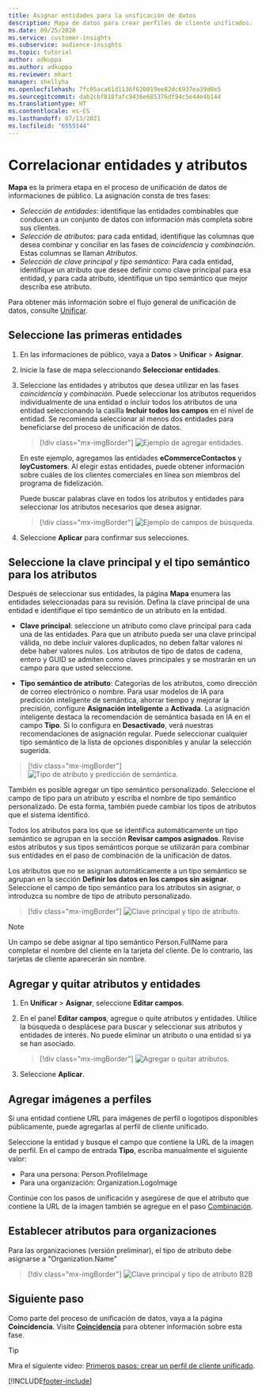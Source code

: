 ```yaml
---
title: Asignar entidades para la unificación de datos
description: Mapa de datos para crear perfiles de cliente unificados.
ms.date: 09/25/2020
ms.service: customer-insights
ms.subservice: audience-insights
ms.topic: tutorial
author: adkuppa
ms.author: adkuppa
ms.reviewer: mhart
manager: shellyha
ms.openlocfilehash: 7fc05aca61d1136f620019ee82dc6937ea39d8e5
ms.sourcegitcommit: dab2cbf818fafc9436e685376df94c5e44e4b144
ms.translationtype: HT
ms.contentlocale: es-ES
ms.lasthandoff: 07/13/2021
ms.locfileid: "6555144"
---
```

# <a name="map-entities-and-attributes"></a>Correlacionar entidades y atributos

**Mapa** es la primera etapa en el proceso de unificación de datos de informaciones de público. La asignación consta de tres fases:

- *Selección de entidades*: identifique las entidades combinables que conducen a un conjunto de datos con información más completa sobre sus clientes.
- *Selección de atributos*: para cada entidad, identifique las columnas que desea combinar y conciliar en las fases de *coincidencia* y *combinación*. Estas columnas se llaman *Atributos*.
- *Selección de clave principal y tipo semántico*: Para cada entidad, identifique un atributo que desee definir como clave principal para esa entidad, y para cada atributo, identifique un tipo semántico que mejor describa ese atributo.

Para obtener más información sobre el flujo general de unificación de datos, consulte [Unificar](data-unification.md).

## <a name="select-the-first-entities"></a>Seleccione las primeras entidades

1. En las informaciones de público, vaya a **Datos** > **Unificar** > **Asignar**.

2. Inicie la fase de mapa seleccionando **Seleccionar entidades**.

3. Seleccione las entidades y atributos que desea utilizar en las fases *coincidencia* y *combinación*. Puede seleccionar los atributos requeridos individualmente de una entidad o incluir todos los atributos de una entidad seleccionando la casilla **Incluir todos los campos** en el nivel de entidad. Se recomienda seleccionar al menos dos entidades para beneficiarse del proceso de unificación de datos.

   > [!div class="mx-imgBorder"]
   > ![Ejemplo de agregar entidades.](media/data-manager-configure-map-add-entities-example.png "Ejemplo de agregar entidades")

   En este ejemplo, agregamos las entidades **eCommerceContactos** y **loyCustomers**. Al elegir estas entidades, puede obtener información sobre cuáles de los clientes comerciales en línea son miembros del programa de fidelización.
   
   Puede buscar palabras clave en todos los atributos y entidades para seleccionar los atributos necesarios que desea asignar.
   
     > [!div class="mx-imgBorder"]
   > ![Ejemplo de campos de búsqueda.](media/data-manager-configure-map-search-fields-example.png "Ejemplo de campos de búsqueda")

4. Seleccione **Aplicar** para confirmar sus selecciones.

## <a name="select-primary-key-and-semantic-type-for-attributes"></a>Seleccione la clave principal y el tipo semántico para los atributos

Después de seleccionar sus entidades, la página **Mapa** enumera las entidades seleccionadas para su revisión. Defina la clave principal de una entidad e identifique el tipo semántico de un atributo en la entidad.

- **Clave principal**: seleccione un atributo como clave principal para cada una de las entidades. Para que un atributo pueda ser una clave principal válida, no debe incluir valores duplicados, no deben faltar valores ni debe haber valores nulos. Los atributos de tipo de datos de cadena, entero y GUID se admiten como claves principales y se mostrarán en un campo para que usted seleccione.

- **Tipo semántico de atributo**: Categorías de los atributos, como dirección de correo electrónico o nombre. Para usar modelos de IA para predicción inteligente de semántica, ahorrar tiempo y mejorar la precisión, configure **Asignación inteligente** a **Activada**. La asignación inteligente destaca la recomendación de semántica basada en IA en el campo **Tipo**. Si lo configura en **Desactivado**, verá nuestras recomendaciones de asignación regular. Puede seleccionar cualquier tipo semántico de la lista de opciones disponibles y anular la selección sugerida.

> [!div class="mx-imgBorder"]
> ![Tipo de atributo y predicción de semántica.](media/data-manager-configure-map-add-attributes-semantic-prediction.png "Tipo de atributo y predicción de semántica")

También es posible agregar un tipo semántico personalizado. Seleccione el campo de tipo para un atributo y escriba el nombre de tipo semántico personalizado. De esta forma, también puede cambiar los tipos de atributos que el sistema identificó.

Todos los atributos para los que se identifica automáticamente un tipo semántico se agrupan en la sección **Revisar campos asignados**. Revise estos atributos y sus tipos semánticos porque se utilizarán para combinar sus entidades en el paso de combinación de la unificación de datos.

Los atributos que no se asignan automáticamente a un tipo semántico se agrupan en la sección **Definir los datos en los campos sin asignar**. Seleccione el campo de tipo semántico para los atributos sin asignar, o introduzca su nombre de tipo de atributo personalizado.

> [!div class="mx-imgBorder"]
> ![Clave principal y tipo de atributo.](media/data-manager-configure-map-add-attributes.png "Clave principal y tipo de atributo")

> [!NOTE]
> Un campo se debe asignar al tipo semántico Person.FullName para completar el nombre del cliente en la tarjeta del cliente. De lo contrario, las tarjetas de cliente aparecerán sin nombre. 

## <a name="add-and-remove-attributes-and-entities"></a>Agregar y quitar atributos y entidades

1. En **Unificar** > **Asignar**, seleccione **Editar campos**.

2. En el panel **Editar campos**, agregue o quite atributos y entidades. Utilice la búsqueda o desplácese para buscar y seleccionar sus atributos y entidades de interés. No puede eliminar un atributo o una entidad si ya se han asociado.

   > [!div class="mx-imgBorder"]
   > ![Agregar o quitar atributos.](media/configure-data-map-edit.png "Agregar o quitar atributos")

3. Seleccione **Aplicar**.

## <a name="add-images-to-profiles"></a>Agregar imágenes a perfiles

Si una entidad contiene URL para imágenes de perfil o logotipos disponibles públicamente, puede agregarlas al perfil de cliente unificado.

Seleccione la entidad y busque el campo que contiene la URL de la imagen de perfil. En el campo de entrada **Tipo**, escriba manualmente el siguiente valor: 
- Para una persona: Person.ProfileImage
- Para una organización: Organization.LogoImage

Continúe con los pasos de unificación y asegúrese de que el atributo que contiene la URL de la imagen también se agregue en el paso [Combinación](merge-entities.md).

## <a name="set-attributes-for-organizations"></a>Establecer atributos para organizaciones

Para las organizaciones (versión preliminar), el tipo de atributo debe asignarse a "Organization.Name"
> [!div class="mx-imgBorder"]
> ![Clave principal y tipo de atributo B2B](media/configure-data-map-edit-b2b.png "Clave principal y tipo de atributo B2B")

## <a name="next-step"></a>Siguiente paso

Como parte del proceso de unificación de datos, vaya a la página **Coincidencia**. Visite [**Coincidencia**](match-entities.md) para obtener información sobre esta fase.

> [!TIP]
> Mira el siguiente video: [Primeros pasos: crear un perfil de cliente unificado](https://youtu.be/oBfGEhucAxs).


[!INCLUDE[footer-include](../includes/footer-banner.md)]